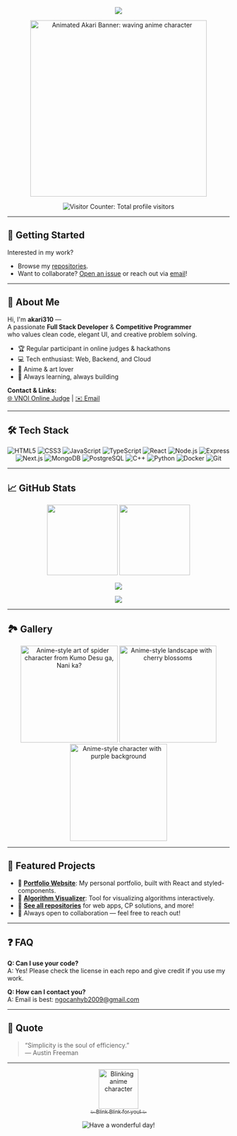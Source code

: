 <!-- Profile README for akari310 -->

<p align="center">
  <img src="https://readme-typing-svg.demolab.com/?lines=Full%20Stack%20Dev%20%7C%20Competitive%20Programmer;Enjoy%20your%20stay!&font=Fira+Code&center=true&width=600&duration=2500&pause=600" />
</p>

<p align="center">
  <img src="https://i.imgur.com/VAkEz8u.gif" alt="Animated Akari Banner: waving anime character" width="400"/>
</p>

<p align="center">
  <img src="https://access-counter.vercel.app/api/counter?name=akari310&theme=006&length=5" alt="Visitor Counter: Total profile visitors"/>
</p>

---

## 🚀 Getting Started

Interested in my work?
- Browse my [repositories](https://github.com/akari310?tab=repositories).
- Want to collaborate? [Open an issue](https://github.com/akari310/akari310/issues) or reach out via [email](mailto:ngocanhyb2009@gmail.com)!

---

## 👋 About Me

Hi, I'm **akari310** —  
A passionate **Full Stack Developer** & **Competitive Programmer**  
who values clean code, elegant UI, and creative problem solving.

- 🏆 Regular participant in online judges & hackathons  
- 💻 Tech enthusiast: Web, Backend, and Cloud  
- 🎨 Anime & art lover  
- 🌱 Always learning, always building

**Contact & Links:**  
[🌐 VNOI Online Judge](https://oj.vnoi.info/user/akari310) | [✉️ Email](mailto:ngocanhyb2009@gmail.com)

---

## 🛠️ Tech Stack

<div align="center">

![HTML5](https://img.shields.io/badge/HTML5-E34F26?style=flat&logo=html5&logoColor=fff)
![CSS3](https://img.shields.io/badge/CSS3-1572B6?style=flat&logo=css3&logoColor=fff)
![JavaScript](https://img.shields.io/badge/JavaScript-F7DF1E?style=flat&logo=javascript&logoColor=222)
![TypeScript](https://img.shields.io/badge/TypeScript-3178C6?style=flat&logo=typescript&logoColor=fff)
![React](https://img.shields.io/badge/React-61DAFB?style=flat&logo=react&logoColor=222)
![Node.js](https://img.shields.io/badge/Node.js-339933?style=flat&logo=node.js&logoColor=fff)
![Express](https://img.shields.io/badge/Express-000?style=flat&logo=express&logoColor=fff)
![Next.js](https://img.shields.io/badge/Next.js-000?style=flat&logo=next.js&logoColor=fff)
![MongoDB](https://img.shields.io/badge/MongoDB-47A248?style=flat&logo=mongodb&logoColor=fff)
![PostgreSQL](https://img.shields.io/badge/PostgreSQL-4169E1?style=flat&logo=postgresql&logoColor=fff)
![C++](https://img.shields.io/badge/C++-00599C?style=flat&logo=c%2B%2B&logoColor=fff)
![Python](https://img.shields.io/badge/Python-3776AB?style=flat&logo=python&logoColor=fff)
![Docker](https://img.shields.io/badge/Docker-2496ED?style=flat&logo=docker&logoColor=fff)
![Git](https://img.shields.io/badge/Git-F05032?style=flat&logo=git&logoColor=fff)

</div>

---

## 📈 GitHub Stats

<p align="center">
  <img src="https://github-readme-stats.vercel.app/api?username=akari310&show_icons=true&hide_title=true&theme=calm" height="160" />
  <img src="https://github-readme-stats.vercel.app/api/top-langs/?username=akari310&layout=compact&theme=calm" height="160" />
</p>

<p align="center">
  <img src="https://github-profile-trophy.vercel.app/?username=akari310&theme=onedark&column=7"/>
</p>
<p align="center">
  <img src="https://github-readme-streak-stats.herokuapp.com/?user=akari310&theme=calm" />
</p>

---

## 🏞️ Gallery

<p align="center">
  <img src="https://cdn.donmai.us/original/17/84/__shiraori_kumo_desu_ga_nani_ka_drawn_by_shi_qi_kuang_beng__178456b789ca743565504d44bd4f1302.jpg" alt="Anime-style art of spider character from Kumo Desu ga, Nani ka?" width="220"/>
  <img src="https://i.pinimg.com/1200x/a4/39/f4/a439f4a05c4e62734611a143f8b55d8c.jpg" alt="Anime-style landscape with cherry blossoms" width="220"/>
  <img src="https://i.pinimg.com/1200x/7c/13/72/7c13721ad0fd69f4a28033c238b2a7a0.jpg" alt="Anime-style character with purple background" width="220"/>
</p>

---

## 📌 Featured Projects

- 🎨 **[Portfolio Website](https://github.com/akari310/portfolio)**: My personal portfolio, built with React and styled-components.
- 🧩 **[Algorithm Visualizer](https://github.com/akari310/algorithm-visualizer)**: Tool for visualizing algorithms interactively.
- 🌱 **[See all repositories](https://github.com/akari310?tab=repositories)** for web apps, CP solutions, and more!
- 🏁 Always open to collaboration — feel free to reach out!

---

## ❓ FAQ

**Q: Can I use your code?**  
A: Yes! Please check the license in each repo and give credit if you use my work.

**Q: How can I contact you?**  
A: Email is best: [ngocanhyb2009@gmail.com](mailto:ngocanhyb2009@gmail.com)

---

## 💬 Quote

> “Simplicity is the soul of efficiency.”  
> — Austin Freeman

---

<p align="center">
  <a href="https://youtu.be/2IGwPRU28H8?si=48V4m9ebKQpo0Tht&t=8">
    <img src="https://media.tenor.com/7J9uYvQWv4wAAAAC/blink-anime.gif" width="90" alt="Blinking anime character"/>
    <br/>
    <sub>✨ Blink Blink for you! ✨</sub>
  </a>
</p>

<p align="center">
  <img src="https://img.shields.io/badge/Have%20a%20wonderful%20day!-c9e7f2?style=for-the-badge&logo=star&logoColor=e67e22" alt="Have a wonderful day!"/>
</p>
